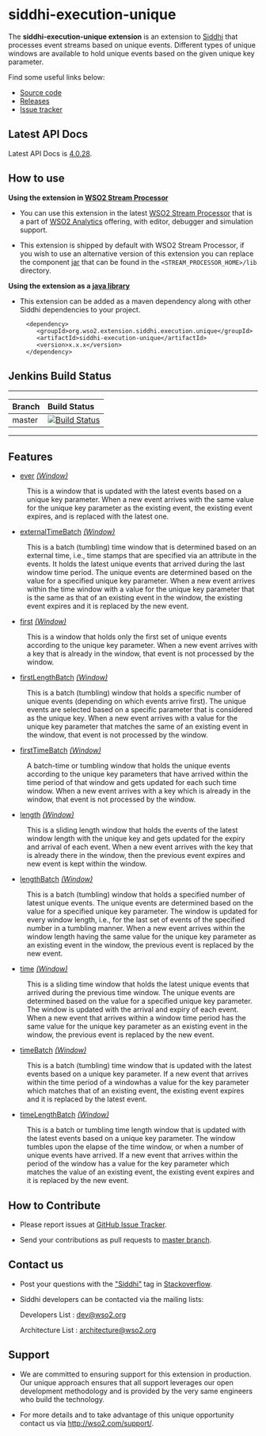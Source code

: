 siddhi-execution-unique
======================================

The **siddhi-execution-unique extension** is an extension to <a target="_blank" href="https://wso2.github.io/siddhi">Siddhi</a> that processes event streams based on unique events.
Different types of unique windows are available to hold unique events based on the given unique key parameter.

Find some useful links below:

* <a target="_blank" href="https://github.com/wso2-extensions/siddhi-execution-unique">Source code</a>
* <a target="_blank" href="https://github.com/wso2-extensions/siddhi-execution-unique/releases">Releases</a>
* <a target="_blank" href="https://github.com/wso2-extensions/siddhi-execution-unique/issues">Issue tracker</a>

## Latest API Docs 

Latest API Docs is <a target="_blank" href="https://wso2-extensions.github.io/siddhi-execution-unique/api/4.0.28">4.0.28</a>.

## How to use 

**Using the extension in <a target="_blank" href="https://github.com/wso2/product-sp">WSO2 Stream Processor</a>**

* You can use this extension in the latest <a target="_blank" href="https://github.com/wso2/product-sp/releases">WSO2 Stream Processor</a> that is a part of <a target="_blank" href="http://wso2.com/analytics?utm_source=gitanalytics&utm_campaign=gitanalytics_Jul17">WSO2 Analytics</a> offering, with editor, debugger and simulation support. 

* This extension is shipped by default with WSO2 Stream Processor, if you wish to use an alternative version of this extension you can replace the component <a target="_blank" href="https://github.com/wso2-extensions/siddhi-execution-unique/releases">jar</a> that can be found in the `<STREAM_PROCESSOR_HOME>/lib` directory.

**Using the extension as a <a target="_blank" href="https://wso2.github.io/siddhi/documentation/running-as-a-java-library">java library</a>**

* This extension can be added as a maven dependency along with other Siddhi dependencies to your project.

```
     <dependency>
        <groupId>org.wso2.extension.siddhi.execution.unique</groupId>
        <artifactId>siddhi-execution-unique</artifactId>
        <version>x.x.x</version>
     </dependency>
```

## Jenkins Build Status

---

|  Branch | Build Status |
| :------ |:------------ | 
| master  | [![Build Status](https://wso2.org/jenkins/job/siddhi/job/siddhi-execution-unique/badge/icon)](https://wso2.org/jenkins/job/siddhi/job/siddhi-execution-unique/) |

---

## Features

* <a target="_blank" href="https://wso2-extensions.github.io/siddhi-execution-unique/api/4.0.28/#ever-window">ever</a> *<a target="_blank" href="https://wso2.github.io/siddhi/documentation/siddhi-4.0/#window">(Window)</a>*<br><div style="padding-left: 1em;"><p>This is a window that is updated with the latest events based on a unique key parameter. When a new event arrives with the same value for the unique key parameter as the existing event, the existing event expires, and is replaced with the latest one.</p></div>
* <a target="_blank" href="https://wso2-extensions.github.io/siddhi-execution-unique/api/4.0.28/#externaltimebatch-window">externalTimeBatch</a> *<a target="_blank" href="https://wso2.github.io/siddhi/documentation/siddhi-4.0/#window">(Window)</a>*<br><div style="padding-left: 1em;"><p>This is a batch (tumbling) time window that is determined based on an external time, i.e., time stamps that are specified via an attribute in the events. It holds the latest unique events that arrived during the last window time period. The unique events are determined based on the value for a specified unique key parameter. When a new event arrives within the time window with a value for the unique key parameter that is the same as that of an existing event in the window, the existing event expires and it is replaced by the new event.</p></div>
* <a target="_blank" href="https://wso2-extensions.github.io/siddhi-execution-unique/api/4.0.28/#first-window">first</a> *<a target="_blank" href="https://wso2.github.io/siddhi/documentation/siddhi-4.0/#window">(Window)</a>*<br><div style="padding-left: 1em;"><p>This is a window that holds only the first set of unique events according to the unique key parameter. When a new event arrives with a key that is already in the window, that event is not processed by the window.</p></div>
* <a target="_blank" href="https://wso2-extensions.github.io/siddhi-execution-unique/api/4.0.28/#firstlengthbatch-window">firstLengthBatch</a> *<a target="_blank" href="https://wso2.github.io/siddhi/documentation/siddhi-4.0/#window">(Window)</a>*<br><div style="padding-left: 1em;"><p>This is a batch (tumbling) window that holds a specific number of unique events (depending on which events arrive first). The unique events are selected based on a specific parameter that is considered as the unique key. When a new event arrives with a value for the unique key parameter that matches the same of an existing event in the window, that event is not processed by the window.</p></div>
* <a target="_blank" href="https://wso2-extensions.github.io/siddhi-execution-unique/api/4.0.28/#firsttimebatch-window">firstTimeBatch</a> *<a target="_blank" href="https://wso2.github.io/siddhi/documentation/siddhi-4.0/#window">(Window)</a>*<br><div style="padding-left: 1em;"><p>A batch-time or tumbling window that holds the unique events according to the unique key parameters that have arrived within the time period of that window and gets updated for each such time window. When a new event arrives with a key which is already in the window, that event is not processed by the window.</p></div>
* <a target="_blank" href="https://wso2-extensions.github.io/siddhi-execution-unique/api/4.0.28/#length-window">length</a> *<a target="_blank" href="https://wso2.github.io/siddhi/documentation/siddhi-4.0/#window">(Window)</a>*<br><div style="padding-left: 1em;"><p>This is a sliding length window that holds the events of the latest window length with the unique key and gets updated for the expiry and arrival of each event. When a new event arrives with the key that is already there in the window, then the previous event expires and new event is kept within the window.</p></div>
* <a target="_blank" href="https://wso2-extensions.github.io/siddhi-execution-unique/api/4.0.28/#lengthbatch-window">lengthBatch</a> *<a target="_blank" href="https://wso2.github.io/siddhi/documentation/siddhi-4.0/#window">(Window)</a>*<br><div style="padding-left: 1em;"><p>This is a batch (tumbling) window that holds a specified number of latest unique events. The unique events are determined based on the value for a specified unique key parameter. The window is updated for every window length, i.e., for the last set of events of the specified number in a tumbling manner. When a new event arrives within the window length having the same value for the unique key parameter as an existing event in the window, the previous event is replaced by the new event.</p></div>
* <a target="_blank" href="https://wso2-extensions.github.io/siddhi-execution-unique/api/4.0.28/#time-window">time</a> *<a target="_blank" href="https://wso2.github.io/siddhi/documentation/siddhi-4.0/#window">(Window)</a>*<br><div style="padding-left: 1em;"><p>This is a sliding time window that holds the latest unique events that arrived during the previous time window. The unique events are determined based on the value for a specified unique key parameter. The window is updated with the arrival and expiry of each event. When a new event that arrives within a window time period has the same value for the unique key parameter as an existing event in the window, the previous event is replaced by the new event.</p></div>
* <a target="_blank" href="https://wso2-extensions.github.io/siddhi-execution-unique/api/4.0.28/#timebatch-window">timeBatch</a> *<a target="_blank" href="https://wso2.github.io/siddhi/documentation/siddhi-4.0/#window">(Window)</a>*<br><div style="padding-left: 1em;"><p>This is a batch (tumbling) time window that is updated with the latest events based on a unique key parameter. If a new event that arrives within the time period of a windowhas a value for the key parameter which matches that of an existing event, the existing event expires and it is replaced by the latest event. </p></div>
* <a target="_blank" href="https://wso2-extensions.github.io/siddhi-execution-unique/api/4.0.28/#timelengthbatch-window">timeLengthBatch</a> *<a target="_blank" href="https://wso2.github.io/siddhi/documentation/siddhi-4.0/#window">(Window)</a>*<br><div style="padding-left: 1em;"><p>This is a batch or tumbling time length window that is updated with the latest events based on a unique key parameter. The window tumbles upon the elapse of the time window, or when a number of unique events have arrived. If a new event that arrives within the period of the window has a value for the key parameter which matches the value of an existing event, the existing event expires and it is replaced by the new event. </p></div>

## How to Contribute
 
  * Please report issues at <a target="_blank" href="https://github.com/wso2-extensions/siddhi-execution-unique/issues">GitHub Issue Tracker</a>.
  
  * Send your contributions as pull requests to <a target="_blank" href="https://github.com/wso2-extensions/siddhi-execution-unique/tree/master">master branch</a>. 
 
## Contact us 

 * Post your questions with the <a target="_blank" href="http://stackoverflow.com/search?q=siddhi">"Siddhi"</a> tag in <a target="_blank" href="http://stackoverflow.com/search?q=siddhi">Stackoverflow</a>. 
 
 * Siddhi developers can be contacted via the mailing lists:
 
    Developers List   : [dev@wso2.org](mailto:dev@wso2.org)
    
    Architecture List : [architecture@wso2.org](mailto:architecture@wso2.org)
 
## Support 

* We are committed to ensuring support for this extension in production. Our unique approach ensures that all support leverages our open development methodology and is provided by the very same engineers who build the technology. 

* For more details and to take advantage of this unique opportunity contact us via <a target="_blank" href="http://wso2.com/support?utm_source=gitanalytics&utm_campaign=gitanalytics_Jul17">http://wso2.com/support/</a>. 
